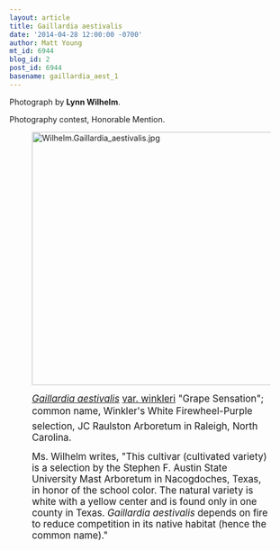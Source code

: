 ```yaml
---
layout: article
title: Gaillardia aestivalis
date: '2014-04-28 12:00:00 -0700'
author: Matt Young
mt_id: 6944
blog_id: 2
post_id: 6944
basename: gaillardia_aest_1
---
```

Photograph by **Lynn Wilhelm**.

Photography contest, Honorable Mention.

<figure>
<img src="/PT/uploads/2014/Wilhelm.Gaillardia_aestivalis.jpg" alt="Wilhelm.Gaillardia_aestivalis.jpg" width="600" height="450" />
<figcaption markdown="span">

<big>[_Gaillardia aestivalis_](http://ag.sfasu.edu/UserFiles/File/PLANTS/Gaillardia%20aestivalis%20grape%20sensation.pdf)  [ var. winkleri](http://ag.sfasu.edu/UserFiles/File/PLANTS/Gaillardia%20aestivalis(1).pdf ) "Grape Sensation";  common name, Winkler's White Firewheel-Purple selection,  JC Raulston Arboretum in Raleigh, North Carolina.</big>

<big>Ms. Wilhelm writes, "This cultivar (cultivated variety) is a selection by the Stephen F. Austin State University Mast Arboretum in Nacogdoches, Texas, in honor of the school color.  The natural variety is white with a yellow center and is found only in one county in Texas.  _Gaillardia aestivalis_ depends on fire to reduce competition in its native habitat (hence the common name)."</big>

</figcaption>
</figure>
